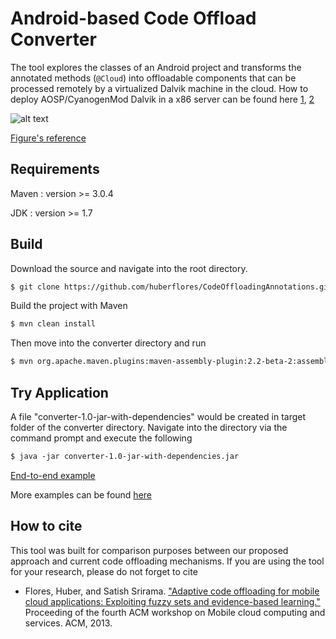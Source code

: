 Android-based Code Offload Converter
====================================
The tool explores the classes of an Android project and transforms the annotated methods (``` @Cloud ```) into offloadable components that can be processed remotely by a virtualized Dalvik machine in the cloud. How to deploy AOSP/CyanogenMod Dalvik in a x86 server can be found here [1](https://gist.github.com/huberflores/4687766), [2](https://gist.github.com/huberflores/4714824)


![alt text](https://raw.github.com/huberflores/CodeOffloadingAnnotations/master/UT_OffloadingModel.png "Offloading model")

[Figure's reference](http://www.sciencedirect.com/science/article/pii/S0164121213002318)


Requirements
-------------

Maven : version >= 3.0.4

JDK : version >= 1.7


Build
------------
Download the source and navigate into the root directory.

```xml
$ git clone https://github.com/huberflores/CodeOffloadingAnnotations.git
````

Build the project with Maven 

```xml
$ mvn clean install
````
Then move into the converter directory and run 

```xml
$ mvn org.apache.maven.plugins:maven-assembly-plugin:2.2-beta-2:assembly
````

Try Application 
------------
A file "converter-1.0-jar-with-dependencies" would be created in target folder of the converter directory.
Navigate into the directory via the command prompt and execute the following

```xml
$ java -jar converter-1.0-jar-with-dependencies.jar
````

[End-to-end example](https://github.com/huberflores/ComputationalOffloadingDemo.git)

More examples can be found [here](https://github.com/alirezaostovar/codeoffloading)


How to cite
-----------
This tool was built for comparison purposes between our proposed approach and current code offloading mechanisms. If you are using the tool for your research, please do not forget to cite


- Flores, Huber, and Satish Srirama. ["Adaptive code offloading for mobile cloud applications: Exploiting fuzzy sets and evidence-based learning."](http://dl.acm.org/citation.cfm?id=2482984) Proceeding of the fourth ACM workshop on Mobile cloud computing and services. ACM, 2013.





